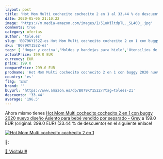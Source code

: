 ```yaml
---
layout: post
title: 'Hot Mom Multi cochecito cochecito 2 en 1 al 33.44 % de descuento'
date: 2020-05-06 21:10:22
image: 'https://m.media-amazon.com/images/I/51uWiltdpTL._SL400_.jpg'
comments: true
category: ofertas
author: 'tole.es'
slug: 'B079KY152Z-es Hot Mom Multi cochecito cochecito 2 en 1 con buggy 2020...'
sku: 'B079KY152Z-es'
tags: [ 'Hogar y cocina','Moldes y bandejas para hielo','Utensilios de bar','Utensilios de cocina','bebé', ]
actualPrice: 199.0 EUR
currency: EUR
price: 199.0
comparePrice: 299.0 EUR
prodname: 'Hot Mom Multi cochecito cochecito 2 en 1 con buggy 2020 nuevo diseño  Asiento para bebé vendido por separado - Grey'
country: 'es'
flag: '🇪🇸'
brand: ''
buyurl: 'https://www.amazon.es/dp/B079KY152Z/?tag=tolees-21'
descuento: '33.44'
average: '196.5'
---
```


Ahora mismo tienes [Hot Mom Multi cochecito cochecito 2 en 1 con buggy 2020 nuevo diseño  Asiento para bebé vendido por separado - Grey](https://www.amazon.es/dp/B079KY152Z/?tag=tolees-21) a 199.0 EUR (original: 299.0 EUR) (33.44 %  de descuento) en el siguiente enlace!

[![Hot Mom Multi cochecito cochecito 2 en 1](https://m.media-amazon.com/images/I/51uWiltdpTL._SL400_.jpg)](https://www.amazon.es/dp/B079KY152Z/?tag=tolees-21)

🔎:


[🛒 Visítala!!!](https://www.amazon.es/dp/B079KY152Z/?tag=tolees-21)
